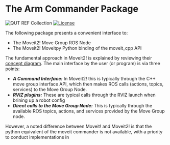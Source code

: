 <!-- Created with QCR's code template tool: https://github.com/qcr/code_templates -->

# The Arm Commander Package
![QUT REF Collection](https://badgen.net/badge/collections/QUT%20REF-RAS?icon=github) [![License](https://img.shields.io/badge/License-BSD_3--Clause-blue.svg)](https://opensource.org/licenses/BSD-3-Clause)

The following package presents a convenient interface to:
- The Moveit2! Move Group ROS Node
- The Moveit2! Moveitpy Python binding of the moveit_cpp API

The fundamental approach in Moveit2! is explained by reviewing their [concept diagram](https://moveit.picknik.ai/main/doc/concepts/concepts.html). The main interface by the user (or program) is via three points:
- ***A Command Interface:*** In Moveit2! this is typically through the C++ move group interface API, which then makes ROS calls (actions, topics, services) to the Move Group Node.
- ***RVIZ plugins:*** These are typical calls through the RVIZ launch when brining up a robot config
- ***Direct calls to the Move Group Node:*** This is typically through the available ROS topics, actions, and services provided by the Move Group node. 

However, a noted difference between Moveit! and Moveit2! is that the python equivalent of the moveit commander is not available, with a priority to conduct implementations in 